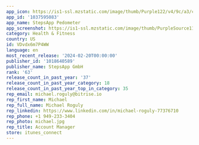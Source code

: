 ```yaml
---
app_icon: https://is1-ssl.mzstatic.com/image/thumb/Purple122/v4/9c/a3/c0/9ca3c003-7cf6-204a-6a3c-fe9a9e621f25/AppIcon-0-0-1x_U007ephone-0-0-P3-0-85-220.png/1024x1024bb.png
app_id: '1037595083'
app_name: StepsApp Pedometer
app_screenshot: https://is1-ssl.mzstatic.com/image/thumb/PurpleSource116/v4/9a/3a/fa/9a3afaea-de30-6ed4-3bbb-062bcbe2567d/1db32dad-f382-4dfd-b1e5-ca809d67a737_0_APP_IPHONE_65_0.png/1284x2778bb.png
category: Health & Fitness
country: US
id: VDvdx6m7P4WW
language: en
most_recent_release: '2024-02-20T00:00:00'
publisher_id: '1018640589'
publisher_name: StepsApp GmbH
rank: '63'
release_count_in_past_year: '37'
release_count_in_past_year_category: 18
release_count_in_past_year_top_in_category: 35
rep_email: michael.roguly@bitrise.io
rep_first_name: Michael
rep_full_name: Michael Roguly
rep_linkedin: https://www.linkedin.com/in/michael-roguly-77376710
rep_phone: +1 949-233-3404
rep_photo: michael.jpg
rep_title: Account Manager
store: itunes_connect
---
```

